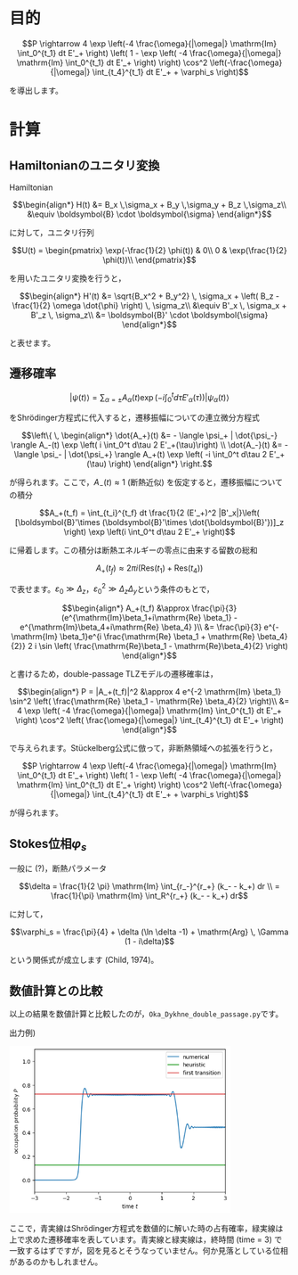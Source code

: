 # 目的
```math
P
\rightarrow 4 \exp \left(-4 \frac{\omega}{|\omega|} \mathrm{Im} \int_0^{t_1} dt E'_+  \right) \left( 1 - \exp \left( -4 \frac{\omega}{|\omega|} \mathrm{Im} \int_0^{t_1} dt E'_+  \right) \right) \cos^2 \left(-\frac{\omega}{|\omega|} \int_{t_4}^{t_1} dt E'_+ + \varphi_s \right)
```
を導出します。

# 計算
## Hamiltonianのユニタリ変換
Hamiltonian
```math
\begin{align*}
H(t)
&= B_x \,\sigma_x + B_y \,\sigma_y + B_z \,\sigma_z\\
&\equiv \boldsymbol{B} \cdot \boldsymbol{\sigma} 
\end{align*}
```
に対して，ユニタリ行列
```math
U(t)
=
\begin{pmatrix} 
    \exp(-\frac{1}{2} \phi(t)) & 0\\
    0 & \exp(\frac{1}{2} \phi(t))\\
\end{pmatrix}
```
を用いたユニタリ変換を行うと，
```math
\begin{align*}
    H'(t)
    &= \sqrt{B_x^2 + B_y^2} \, \sigma_x + \left( B_z - \frac{1}{2} \omega \dot{\phi} \right) \, \sigma_z\\
    &\equiv B'_x \, \sigma_x + B'_z \, \sigma_z\\
    &= \boldsymbol{B}' \cdot \boldsymbol{\sigma}
\end{align*}
```
と表せます。

## 遷移確率
```math
|\psi(t) \rangle
= \sum_{\alpha = \pm} A_{\alpha}(t) \exp \left( -i \int_0^t d\tau E'_{\alpha}(\tau) \right) | \psi_{\alpha}(t) \rangle
```
をShrödinger方程式に代入すると，遷移振幅についての連立微分方程式
```math
\left\{ \,
    \begin{align*}
        \dot{A_+}(t)
        &= - \langle \psi_+ | \dot{\psi_-} \rangle A_-(t) \exp \left( i \int_0^t d\tau 2 E'_+(\tau)\right) \\
        \dot{A_-}(t)
        &= - \langle \psi_- | \dot{\psi_+} \rangle A_+(t) \exp \left( -i \int_0^t d\tau 2 E'_+(\tau) \right)
    \end{align*}
\right.
```
が得られます。ここで，$`A_-(t) \approx 1`$ (断熱近似) を仮定すると，遷移振幅についての積分
```math
A_+(t_f)
= \int_{t_i}^{t_f} dt \frac{1}{2 (E'_+)^2 |B'_x|}\left( [\boldsymbol{B}'\times (\boldsymbol{B}'\times \dot{\boldsymbol{B}'})]_z \right) \exp \left(i \int_0^t d\tau 2 E'_+ \right)
```
に帰着します。この積分は断熱エネルギーの零点に由来する留数の総和
```math
A_+(t_f)
\approx 2\pi i (\mathrm{Res}(t_1) + \mathrm{Res}(t_4))
```
で表せます。$`\varepsilon_0 \gg \Delta_z`$，$`\varepsilon_0^2 \gg \Delta_z \Delta_y`$という条件のもとで，
```math
\begin{align*}
    A_+(t_f)
    &\approx \frac{\pi}{3} (e^{\mathrm{Im}\beta_1+i\mathrm{Re} \beta_1} - e^{\mathrm{Im}\beta_4+i\mathrm{Re} \beta_4} )\\
    &= \frac{\pi}{3} e^{-\mathrm{Im} \beta_1}e^{i \frac{\mathrm{Re} \beta_1 + \mathrm{Re} \beta_4}{2}} 2 i \sin \left( \frac{\mathrm{Re}\beta_1 - \mathrm{Re}\beta_4}{2} \right)
\end{align*}
```
と書けるため，double-passage TLZモデルの遷移確率は，
```math
\begin{align*}
P
= |A_+(t_f)|^2
&\approx 4 e^{-2 \mathrm{Im} \beta_1} \sin^2 \left( \frac{\mathrm{Re} \beta_1 - \mathrm{Re} \beta_4}{2} \right)\\
&= 4 \exp \left( -4 \frac{\omega}{|\omega|} \mathrm{Im} \int_0^{t_1} dt E'_+ \right) \cos^2 \left( \frac{\omega}{|\omega|} \int_{t_4}^{t_1} dt E'_+  \right)
\end{align*}
```
で与えられます。Stückelberg公式に倣って，非断熱領域への拡張を行うと，
```math
P
\rightarrow 4 \exp \left(-4 \frac{\omega}{|\omega|} \mathrm{Im} \int_0^{t_1} dt E'_+  \right) \left( 1 - \exp \left( -4 \frac{\omega}{|\omega|} \mathrm{Im} \int_0^{t_1} dt E'_+  \right) \right) \cos^2 \left(-\frac{\omega}{|\omega|} \int_{t_4}^{t_1} dt E'_+ + \varphi_s \right)
```
が得られます。

## Stokes位相$`\varphi_s`$
一般に (?)，断熱パラメータ
```math
\delta
= \frac{1}{2 \pi} \mathrm{Im} \int_{r_-}^{r_+} (k_- - k_+) dr \\
= \frac{1}{\pi} \mathrm{Im} \int_R^{r_+} (k_- - k_+) dr
```
に対して，
```math
\varphi_s
= \frac{\pi}{4} + \delta (\ln \delta -1) + \mathrm{Arg} \, \Gamma (1 - i\delta)
```
という関係式が成立します (Child, 1974)。

## 数値計算との比較
以上の結果を数値計算と比較したのが，`Oka_Dykhne_double_passage.py`です。

出力例)

<img src="../resources/double_passage_ex.png" alt="出力例" height=300>

ここで，青実線はShrödinger方程式を数値的に解いた時の占有確率，緑実線は上で求めた遷移確率を表しています。青実線と緑実線は，終時間 (time = 3) で一致するはずですが，図を見るとそうなっていません。何か見落としている位相があるのかもしれません。